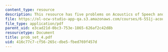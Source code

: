```yaml
---
content_type: resource
description: This resource has five problems on Acoustics of Speech and Hearing.
file: https://ol-ocw-studio-app-qa.s3.amazonaws.com/courses/6-551j-acoustics-of-speech-and-hearing-fall-2004/416c77c7cf56265cdbe5fbed769f457d_prob_set_4.pdf
file_type: application/pdf
parent_uid: e3cad21d-0bc3-753e-1865-626af2c42d8b
resourcetype: Document
title: prob_set_4.pdf
uid: 416c77c7-cf56-265c-dbe5-fbed769f457d
---
```

